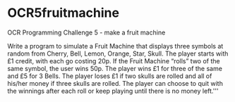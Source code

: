 # OCR5fruitmachine
OCR Programming Challenge 5 - make a fruit machine

Write a program to simulate a Fruit Machine that displays three symbols at random from 
Cherry, Bell, Lemon, Orange, Star, Skull.
The player starts with £1 credit, with each go costing 20p. 
If the Fruit Machine “rolls” two of the same symbol, 
the user wins 50p. The player wins £1 for three of the same and £5 for 3
Bells. The player loses £1 if two skulls are rolled and all of his/her money if three skulls are rolled. The player can choose to quit with the winnings after each roll or keep playing until
there is no money left.'''

